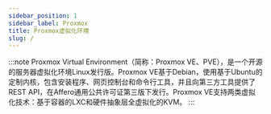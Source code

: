 ```yaml
---
sidebar_position: 1
sidebar_label: Proxmox
title: Proxmox虚拟化环境
slug: /
---
```


:::note
Proxmox Virtual Environment（简称：Proxmox VE、PVE），是一个开源的服务器虚拟化环境Linux发行版。Proxmox VE基于Debian，使用基于Ubuntu的定制内核，包含安装程序、网页控制台和命令行工具，并且向第三方工具提供了REST API，在Affero通用公共许可证第三版下发行。Proxmox VE支持两类虚拟化技术：基于容器的LXC和硬件抽象层全虚拟化的KVM。
:::

